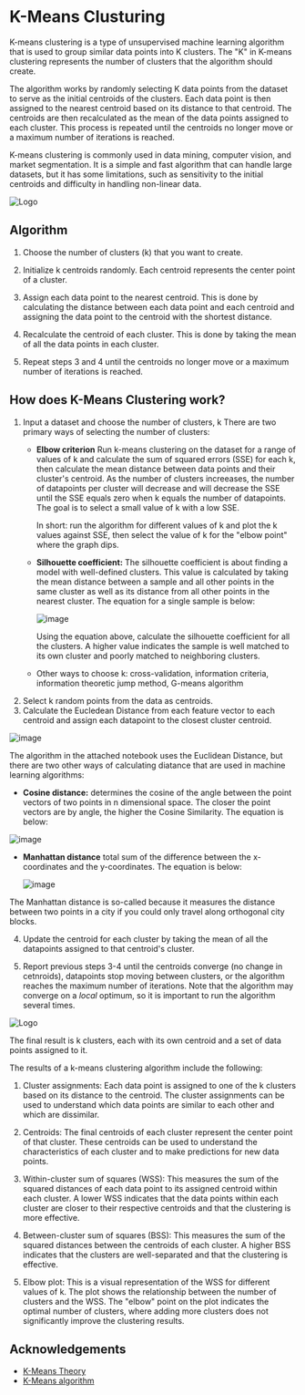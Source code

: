 # K-Means Clusturing

K-means clustering is a type of unsupervised machine learning algorithm that is used to group similar data points into K clusters. The "K" in K-means clustering represents the number of clusters that the algorithm should create. 

The algorithm works by randomly selecting K data points from the dataset to serve as the initial centroids of the clusters. Each data point is then assigned to the nearest centroid based on its distance to that centroid. The centroids are then recalculated as the mean of the data points assigned to each cluster. This process is repeated until the centroids no longer move or a maximum number of iterations is reached.

K-means clustering is commonly used in data mining, computer vision, and market segmentation. It is a simple and fast algorithm that can handle large datasets, but it has some limitations, such as sensitivity to the initial centroids and difficulty in handling non-linear data.


![Logo](https://i.imgur.com/S65Sk9c.jpg)


## Algorithm
1. Choose the number of clusters (k) that you want to create.

2. Initialize k centroids randomly. Each centroid represents the center point of a cluster.

3. Assign each data point to the nearest centroid. This is done by calculating the distance between each data point and each centroid and assigning the data point to the centroid with the shortest distance.

4. Recalculate the centroid of each cluster. This is done by taking the mean of all the data points in each cluster.

5. Repeat steps 3 and 4 until the centroids no longer move or a maximum number of iterations is reached.

## How does K-Means Clustering work?
1. Input a dataset and choose the number of clusters, k
  There are two primary ways of selecting the number of clusters:
    - **Elbow criterion**
      Run k-means clustering on the dataset for a range of values of k and calculate the sum of squared errors (SSE) for each k, then calculate the mean distance between data points and their cluster's centroid. As the number of clusters increeases, the number of datapoints per cluster will decrease and will decrease the SSE until the SSE equals zero when k equals the number of datapoints. The goal is to select a small value of k with a low SSE.
    
      In short: run the algorithm for different values of k and plot the k values against SSE, then select the value of k for the "elbow point" where the graph dips.
    - **Silhouette coefficient:**
      The silhouette coefficient is about finding a model with well-defined clusters. This value is calculated by taking the mean distance between a sample and all other points in the same cluster as well as its distance from all other points in the nearest cluster. The equation for a single sample is below:
    
      ![image](https://user-images.githubusercontent.com/89811204/146045653-2898b2fa-6f54-4a50-a617-f8efb3f07ef5.png)

        Using the equation above, calculate the silhouette coefficient for all the clusters. A higher value indicates the sample is well matched to its own cluster and poorly matched to neighboring clusters. 
    - Other ways to choose k: cross-validation, information criteria, information theoretic jump method, G-means algorithm
3. Select k random points from the data as centroids. 
4. Calculate the Eucledean Distance from each feature vector to each centroid and assign each datapoint to the closest cluster centroid.

![image](https://user-images.githubusercontent.com/89811204/132998845-37a6f436-47b4-4337-a030-72bd9212d59f.png)

   The algorithm in the attached notebook uses the Euclidean Distance, but there are two other ways of calculating diatance that are used in machine learning algorithms: 
     
   - **Cosine distance:** determines the cosine of the angle between the point vectors of two points in n dimensional space. The closer the point vectors are by angle, the higher the Cosine Similarity. The equation is below:
    
   ![image](https://user-images.githubusercontent.com/89811204/146046597-0f8d9449-30d1-4bc7-9560-1b271cff737b.png)

   - **Manhattan distance** total sum of the difference between the x-coordinates and the y-coordinates. The equation is below: 
    
      ![image](https://user-images.githubusercontent.com/89811204/146046963-1f7a89a4-2a11-4466-b756-5bb1960d4c44.png)

   The Manhattan distance is so-called because it measures the distance between two points in a city if you could only travel along orthogonal city blocks.
   
4. Update the centroid for each cluster by taking the mean of all the datapoints assigned to that centroid's cluster.

5. Report previous steps 3-4 until the centroids converge (no change in cetnroids), datapoints stop moving between clusters, or the algorithm reaches the maximum number of iterations. Note that the algorithm may converge on a _local_ optimum, so it is important to run the algorithm several times. 

![Logo](https://i.imgur.com/k4XcapI.gif)

The final result is k clusters, each with its own centroid and a set of data points assigned to it.


The results of a k-means clustering algorithm include the following:

1. Cluster assignments: Each data point is assigned to one of the k clusters based on its distance to the centroid. The cluster assignments can be used to understand which data points are similar to each other and which are dissimilar.

2. Centroids: The final centroids of each cluster represent the center point of that cluster. These centroids can be used to understand the characteristics of each cluster and to make predictions for new data points.

3. Within-cluster sum of squares (WSS): This measures the sum of the squared distances of each data point to its assigned centroid within each cluster. A lower WSS indicates that the data points within each cluster are closer to their respective centroids and that the clustering is more effective.

4. Between-cluster sum of squares (BSS): This measures the sum of the squared distances between the centroids of each cluster. A higher BSS indicates that the clusters are well-separated and that the clustering is effective.

5. Elbow plot: This is a visual representation of the WSS for different values of k. The plot shows the relationship between the number of clusters and the WSS. The "elbow" point on the plot indicates the optimal number of clusters, where adding more clusters does not significantly improve the clustering results.

## Acknowledgements

 - [K-Means Theory ](https://www.analyticsvidhya.com/blog/2019/08/comprehensive-guide-k-means-clustering/)
 - [K-Means algorithm](https://mubaris.com/posts/kmeans-clustering/)
